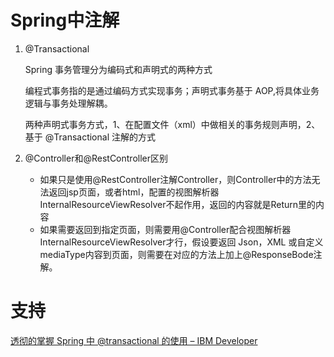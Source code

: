 # Spring中注解

1. @Transactional

   Spring 事务管理分为编码式和声明式的两种方式

   编程式事务指的是通过编码方式实现事务；声明式事务基于 AOP,将具体业务逻辑与事务处理解耦。

   两种声明式事务方式，1、在配置文件（xml）中做相关的事务规则声明，2、基于 @Transactional 注解的方式

2. @Controller和@RestController区别

   - 如果只是使用@RestController注解Controller，则Controller中的方法无法返回jsp页面，或者html，配置的视图解析器InternalResourceViewResolver不起作用，返回的内容就是Return里的内容
   - 如果需要返回到指定页面，则需要用@Controller配合视图解析器InternalResourceViewResolver才行，假设要返回 Json，XML 或自定义mediaType内容到页面，则需要在对应的方法上加上@ResponseBode注解。

# 支持

[透彻的掌握 Spring 中 @transactional 的使用 – IBM Developer](https://developer.ibm.com/zh/languages/java/articles/j-master-spring-transactional-use/)